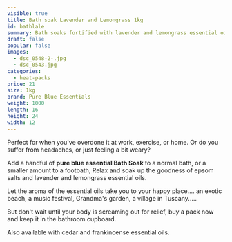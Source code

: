 ```yaml
---
visible: true
title: Bath soak Lavender and Lemongrass 1kg
id: bathlale
summary: Bath soaks fortified with lavender and lemongrass essential oils - 1kg
draft: false
popular: false
images:
  - dsc_0548-2-.jpg
  - dsc_0543.jpg
categories:
  - heat-packs
price: 21
size: 1kg
brand: Pure Blue Essentials
weight: 1000
length: 16
height: 24
width: 12
---
```

Perfect for when you've overdone it at work, exercise, or home. Or do you suffer from headaches, or just feeling a bit weary?  

Add a handful of **pure blue essential Bath Soak** to a normal bath, or a smaller amount to a footbath,  Relax and soak up the goodness of epsom salts and lavender and lemongrass essential oils.  

Let the aroma of the essential oils take you to your happy place.... an exotic beach, a music festival, Grandma's garden, a village in Tuscany.....

But don't wait until your body is screaming out for relief, buy a pack now and keep it in the bathroom cupboard.

Also available with cedar and frankincense essential oils.